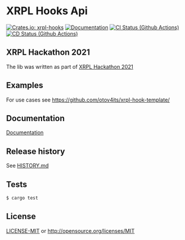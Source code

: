 # XRPL Hooks Api
[![Crates.io: xrpl-hooks](https://img.shields.io/crates/v/xrpl-hooks.svg)](https://crates.io/crates/xrpl-hooks)
[![Documentation](https://docs.rs/xrpl-hooks/badge.svg)](https://docs.rs/xrpl-hooks)
[![CI Status (Github Actions)](https://github.com/otov4its/xrpl-hooks/workflows/CI/badge.svg?main)](https://github.com/otov4its/xrpl-hooks/actions)
[![CD Status (Github Actions)](https://github.com/otov4its/xrpl-hooks/workflows/CD/badge.svg?main)](https://github.com/otov4its/xrpl-hooks/actions)

## XRPL Hackathon 2021

The lib was written as part of [XRPL Hackathon 2021](https://xrpl-hackathon-2021.devpost.com/)

## Examples

For use cases see https://github.com/otov4its/xrpl-hook-template/

## Documentation

[Documentation](https://docs.rs/xrpl-hooks/)

## Release history

See [HISTORY.md](HISTORY.md)

## Tests

```bash
$ cargo test
```

## License

[LICENSE-MIT](LICENSE-MIT) or http://opensource.org/licenses/MIT
